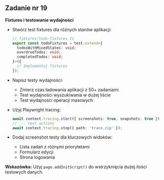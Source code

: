 <!-- _class: time30 -->

## Zadanie nr 19

**Fixtures i testowanie wydajności**

- Stwórz test fixtures dla różnych stanów aplikacji:
  ```typescript
  // fixtures/todo-fixtures.ts
  export const todoFixtures = test.extend<{
    todosWithMixedStates: void;
    overdrueTodos: void;
    completedTodos: void;
  }>({
    // Implementuj fixtures
  });
  ```

- Napisz testy wydajności:
  - Zmierz czas ładowania aplikacji z 50+ zadaniami
  - Test wydajności wyszukiwania w dużej liście
  - Test wydajności operacji masowych

- Użyj Playwright tracing:
  ```typescript
  await context.tracing.start({ screenshots: true, snapshots: true });
  // ... test actions
  await context.tracing.stop({ path: 'trace.zip' });
  ```

- Dodaj screenshot testy dla kluczowych widoków:
  - Lista zadań z różnymi priorytetami
  - Formularz edycji
  - Strona logowania

**Wskazówka:** Użyj `page.addInitScript()` do wstrzyknięcia dużej ilości testowych danych.
